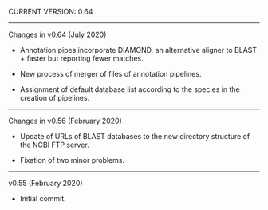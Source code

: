 CURRENT VERSION: 0.64

********************************************************************************

Changes in v0.64 (July 2020)

* Annotation pipes incorporate DIAMOND, an alternative aligner to BLAST + faster but
reporting fewer matches.

* New process of merger of files of annotation pipelines.

* Assignment of default database list according to the species in the creation of pipelines.

********************************************************************************

Changes in v0.56 (February 2020)

* Update of URLs of BLAST databases to the new directory structure of the NCBI FTP server.

* Fixation of two minor problems.

********************************************************************************

v0.55 (February 2020)

* Initial commit.
